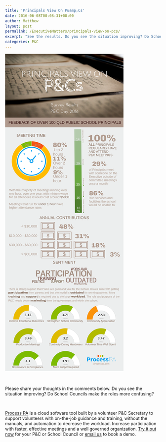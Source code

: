 ```yaml
---
title: 'Principals View On P&amp;Cs'
date: 2016-06-08T00:08:31+00:00
author: Matthew
layout: post
permalink: /ExecutiveMatters/principals-view-on-pcs/
excerpt: "See the results. Do you see the situation improving? Do School Councils make the roles more confusing?"
categories: P&C
---
```

<img class="img-fluid" title="Qld Principals Survey P&C Day 2016" src="/content/posts/Qld-Principals-Survey-PC-Day-2016_thumb-1.png" alt="Qld Principals Survey Results P&C Day 2016" />

&nbsp;

Please share your thoughts in the comments below. Do you see the situation improving? Do School Councils make the roles more confusing?

&nbsp;

<a href="http://processpa.com/" target="_blank">Process PA</a> is a cloud software tool built by a volunteer P&C Secretary to support volunteers with on-the-job guidance and training, without the manuals, and automation to decrease the workload. Increase participation with faster, effective meetings and a well governed organization. <a href="https://app.processpa.com/authenticate/password-register" target="_blank">Try it out now</a> for your P&C or School Council or <a href="mailto:matthew@processpa.com&subject=Demo Process PA">email us</a> to book a demo.
